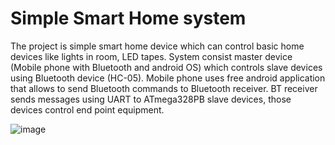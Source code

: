 # Simple Smart Home system
The project is simple smart home device which can control basic home devices like lights in 
room, LED tapes. System consist master device (Mobile phone with Bluetooth and android OS) which 
controls slave devices using Bluetooth device (HC-05).
Mobile phone uses free android application that allows to send Bluetooth commands to 
Bluetooth receiver. BT receiver sends messages using UART to ATmega328PB slave devices, those 
devices control end point equipment.


![image](https://user-images.githubusercontent.com/38226349/157454824-dcdb6dda-b1c1-45e0-822b-b4a5e823d92e.png)
